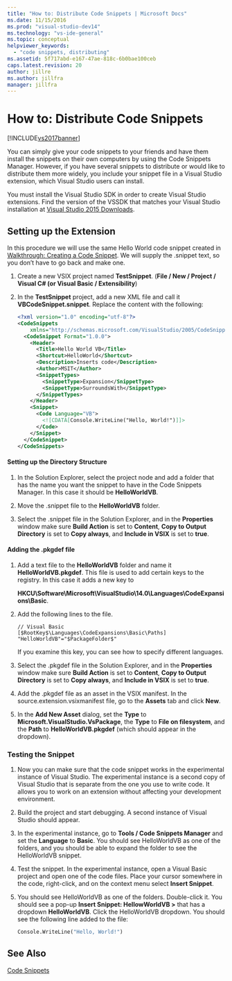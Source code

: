 ```yaml
---
title: "How to: Distribute Code Snippets | Microsoft Docs"
ms.date: 11/15/2016
ms.prod: "visual-studio-dev14"
ms.technology: "vs-ide-general"
ms.topic: conceptual
helpviewer_keywords:
  - "code snippets, distributing"
ms.assetid: 5f717abd-e167-47ae-818c-6b0bae100ceb
caps.latest.revision: 20
author: jillre
ms.author: jillfra
manager: jillfra
---
```

# How to: Distribute Code Snippets
[!INCLUDE[vs2017banner](../includes/vs2017banner.md)]

You can simply give your code snippets to your friends and have them install the snippets on their own computers by using the Code Snippets Manager. However, if you have several snippets to distribute or would like to distribute them more widely, you include your snippet file in a Visual Studio extension, which Visual Studio users can install.

 You must install the Visual Studio SDK in order to create Visual Studio extensions. Find the version of the VSSDK that matches your Visual Studio installation at [Visual Studio 2015 Downloads](https://visualstudio.microsoft.com/vs/older-downloads/).

## Setting up the Extension
 In this procedure we will use the same Hello World code snippet created in [Walkthrough: Creating a Code Snippet](../ide/walkthrough-creating-a-code-snippet.md). We will supply the .snippet text, so you don’t have to go back and make one.

1. Create a new VSIX project named **TestSnippet**. (**File / New / Project / Visual C# (or Visual Basic / Extensibility**)

2. In the **TestSnippet** project, add a new XML file and call it **VBCodeSnippet.snippet**. Replace the content with the following:

    ```xml
    <?xml version="1.0" encoding="utf-8"?>
    <CodeSnippets
        xmlns="http://schemas.microsoft.com/VisualStudio/2005/CodeSnippet">
      <CodeSnippet Format="1.0.0">
        <Header>
          <Title>Hello World VB</Title>
          <Shortcut>HelloWorld</Shortcut>
          <Description>Inserts code</Description>
          <Author>MSIT</Author>
          <SnippetTypes>
            <SnippetType>Expansion</SnippetType>
            <SnippetType>SurroundsWith</SnippetType>
          </SnippetTypes>
        </Header>
        <Snippet>
          <Code Language="VB">
            <![CDATA[Console.WriteLine("Hello, World!")]]>
          </Code>
        </Snippet>
      </CodeSnippet>
    </CodeSnippets>
    ```

#### Setting up the Directory Structure

1. In the Solution Explorer, select the project node and add a folder that has the name you want the snippet to have in the Code Snippets Manager. In this case it should be **HelloWorldVB**.

2. Move the .snippet file to the **HelloWorldVB** folder.

3. Select the .snippet file in the Solution Explorer, and in the **Properties** window make sure **Build Action** is set to **Content**, **Copy to Output Directory** is set to **Copy always**, and **Include in VSIX** is set to **true**.

#### Adding the .pkgdef file

1. Add a text file to the **HelloWorldVB** folder and name it **HelloWorldVB.pkgdef**. This file is used to add certain keys to the registry. In this case it adds a new key to

     **HKCU\Software\Microsoft\VisualStudio\14.0\Languages\CodeExpansions\Basic**.

2. Add the following lines to the file.

    ```
    // Visual Basic
    [$RootKey$\Languages\CodeExpansions\Basic\Paths]
    "HelloWorldVB"="$PackageFolder$"
    ```

     If you examine this key, you can see how to specify different languages.

3. Select the .pkgdef file in the Solution Explorer, and in the **Properties** window make sure **Build Action** is set to **Content**, **Copy to Output Directory** is set to **Copy always**, and **Include in VSIX** is set to **true**.

4. Add the .pkgdef file as an asset in the VSIX manifest. In the source.extension.vsixmanifest file, go to the **Assets** tab and click **New**.

5. In the **Add New Asset** dialog, set the **Type** to **Microsoft.VisualStudio.VsPackage**, the **Type** to **File on filesystem**, and the **Path** to **HelloWorldVB.pkgdef** (which should appear in the dropdown).

### Testing the Snippet

1. Now you can make sure that the code snippet works in the experimental instance of Visual Studio. The experimental instance is a second copy of Visual Studio that is separate from the one you use to write code. It allows you to work on an extension without affecting your development environment.

2. Build the project and start debugging. A second instance of Visual Studio should appear.

3. In the experimental instance, go to **Tools / Code Snippets Manager** and set the **Language** to **Basic**. You should see HelloWorldVB as one of the folders, and you should be able to expand the folder to see the HelloWorldVB snippet.

4. Test the snippet. In the experimental instance, open a Visual Basic project and open one of the code files. Place your cursor somewhere in the code, right-click, and on the context menu select **Insert Snippet**.

5. You should see HelloWorldVB as one of the folders. Double-click it. You should see a pop-up **Insert Snippet: HellowWorldVB >** that has a dropdown **HelloWorldVB**. Click the HelloWorldVB dropdown. You should see the following line added to the file:

    ```vb
    Console.WriteLine("Hello, World!")
    ```

## See Also
 [Code Snippets](../ide/code-snippets.md)
